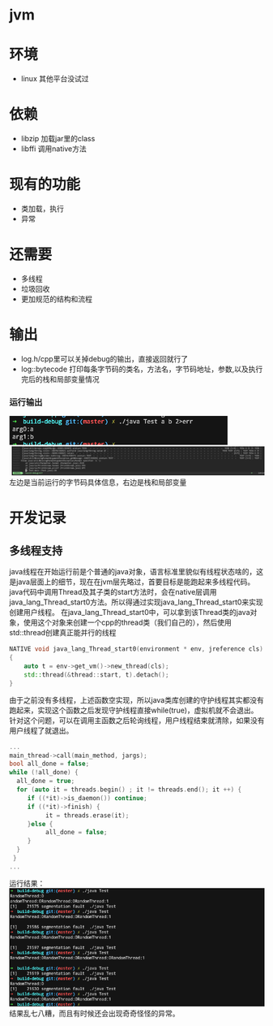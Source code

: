# jvm
# 环境
+ linux 其他平台没试过

# 依赖
+ libzip 加载jar里的class
+ libffi 调用native方法

# 现有的功能
+ 类加载，执行
+ 异常

# 还需要
+ 多线程
+ 垃圾回收
+ 更加规范的结构和流程

# 输出
+ log.h/cpp里可以关掉debug的输出，直接返回就行了
+ log::bytecode 打印每条字节码的类名，方法名，字节码地址，参数,以及执行完后的栈和局部变量情况


### 运行输出
![stdout](https://github.com/newNcy/jvm/blob/master/screenshot/%24EN9WYEQY3%40GTQ7QZ17%7BN3T.png)
![stderr for debug](https://github.com/newNcy/jvm/blob/master/screenshot/2.png)
左边是当前运行的字节码具体信息，右边是栈和局部变量

# 开发记录
## 多线程支持
java线程在开始运行前是个普通的java对象，语言标准里貌似有线程状态啥的，这是java层面上的细节，现在在jvm层先略过，首要目标是能跑起来多线程代码。
java代码中调用Thread及其子类的start方法时，会在native层调用java_lang_Thread_start0方法。所以得通过实现java_lang_Thread_start0来实现创建用户线程。
在java_lang_Thread_start0中，可以拿到该Thread类的java对象，使用这个对象来创建一个cpp的thread类（我们自己的），然后使用std::thread创建真正能并行的线程
```c++
NATIVE void java_lang_Thread_start0(environment * env, jreference cls)
{   
    auto t = env->get_vm()->new_thread(cls);
    std::thread(&thread::start, t).detach();
}
```
由于之前没有多线程，上述函数空实现，所以java类库创建的守护线程其实都没有跑起来，实现这个函数之后发现守护线程直接while(true)，虚拟机就不会退出。
针对这个问题，可以在调用主函数之后轮询线程，用户线程结束就清除，如果没有用户线程了就退出。
```c++
...
main_thread->call(main_method, jargs);
bool all_done = false;
while (!all_done) {
  all_done = true;
  for (auto it = threads.begin() ; it != threads.end(); it ++) {
     if ((*it)->is_daemon()) continue;
     if ((*it)->finish) {
          it = threads.erase(it);
     }else {
          all_done = false;
     }
  }
 }
...
```
运行结果：
![三个线程分别打印自己名字（类名:序号）](https://github.com/newNcy/jvm/blob/master/screenshot/3.png)
结果乱七八糟，而且有时候还会出现奇奇怪怪的异常。

